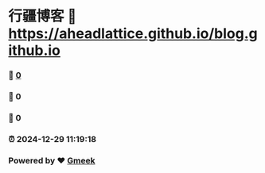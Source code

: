 # 行疆博客 :link: https://aheadlattice.github.io/blog.github.io 
### :page_facing_up: [0](https://aheadlattice.github.io/blog.github.io/tag.html) 
### :speech_balloon: 0 
### :hibiscus: 0 
### :alarm_clock: 2024-12-29 11:19:18 
### Powered by :heart: [Gmeek](https://github.com/Meekdai/Gmeek)
